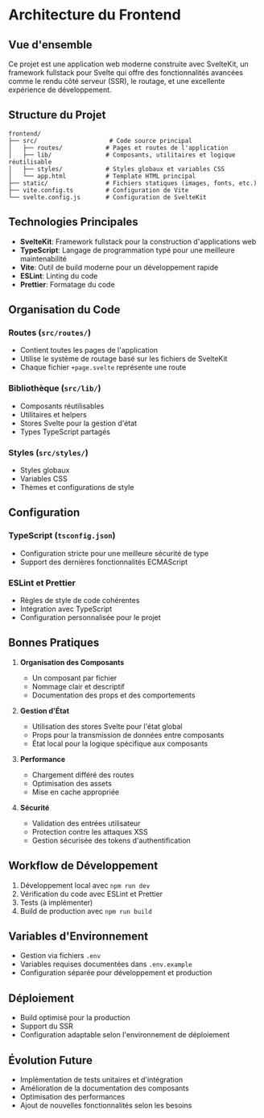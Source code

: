 # Architecture du Frontend

## Vue d'ensemble

Ce projet est une application web moderne construite avec SvelteKit, un framework fullstack pour Svelte qui offre des fonctionnalités avancées comme le rendu côté serveur (SSR), le routage, et une excellente expérience de développement.

## Structure du Projet

```
frontend/
├── src/                    # Code source principal
│   ├── routes/            # Pages et routes de l'application
│   ├── lib/               # Composants, utilitaires et logique réutilisable
│   ├── styles/            # Styles globaux et variables CSS
│   └── app.html           # Template HTML principal
├── static/                # Fichiers statiques (images, fonts, etc.)
├── vite.config.ts         # Configuration de Vite
└── svelte.config.js       # Configuration de SvelteKit
```

## Technologies Principales

- **SvelteKit**: Framework fullstack pour la construction d'applications web
- **TypeScript**: Langage de programmation typé pour une meilleure maintenabilité
- **Vite**: Outil de build moderne pour un développement rapide
- **ESLint**: Linting du code
- **Prettier**: Formatage du code

## Organisation du Code

### Routes (`src/routes/`)

- Contient toutes les pages de l'application
- Utilise le système de routage basé sur les fichiers de SvelteKit
- Chaque fichier `+page.svelte` représente une route

### Bibliothèque (`src/lib/`)

- Composants réutilisables
- Utilitaires et helpers
- Stores Svelte pour la gestion d'état
- Types TypeScript partagés

### Styles (`src/styles/`)

- Styles globaux
- Variables CSS
- Thèmes et configurations de style

## Configuration

### TypeScript (`tsconfig.json`)

- Configuration stricte pour une meilleure sécurité de type
- Support des dernières fonctionnalités ECMAScript

### ESLint et Prettier

- Règles de style de code cohérentes
- Intégration avec TypeScript
- Configuration personnalisée pour le projet

## Bonnes Pratiques

1. **Organisation des Composants**

    - Un composant par fichier
    - Nommage clair et descriptif
    - Documentation des props et des comportements

2. **Gestion d'État**

    - Utilisation des stores Svelte pour l'état global
    - Props pour la transmission de données entre composants
    - État local pour la logique spécifique aux composants

3. **Performance**

    - Chargement différé des routes
    - Optimisation des assets
    - Mise en cache appropriée

4. **Sécurité**
    - Validation des entrées utilisateur
    - Protection contre les attaques XSS
    - Gestion sécurisée des tokens d'authentification

## Workflow de Développement

1. Développement local avec `npm run dev`
2. Vérification du code avec ESLint et Prettier
3. Tests (à implémenter)
4. Build de production avec `npm run build`

## Variables d'Environnement

- Gestion via fichiers `.env`
- Variables requises documentées dans `.env.example`
- Configuration séparée pour développement et production

## Déploiement

- Build optimisé pour la production
- Support du SSR
- Configuration adaptable selon l'environnement de déploiement

## Évolution Future

- Implémentation de tests unitaires et d'intégration
- Amélioration de la documentation des composants
- Optimisation des performances
- Ajout de nouvelles fonctionnalités selon les besoins
